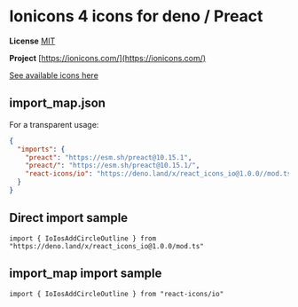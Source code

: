 # Ionicons 4 icons for deno / Preact

**License** [MIT](https://github.com/ionic-team/ionicons/blob/master/LICENSE)

**Project** [https://ionicons.com/](https://ionicons.com/)

[See available icons here](https://react-icons.github.io/react-icons/icons?name=io)

## import_map.json

For a transparent usage:

```json
{
  "imports": {
    "preact": "https://esm.sh/preact@10.15.1",
    "preact/": "https://esm.sh/preact@10.15.1/",
    "react-icons/io": "https://deno.land/x/react_icons_io@1.0.0//mod.ts",
  }
}
```

## Direct import sample

`import { IoIosAddCircleOutline } from "https://deno.land/x/react_icons_io@1.0.0/mod.ts"`

## import_map import sample

`import { IoIosAddCircleOutline } from "react-icons/io"`

